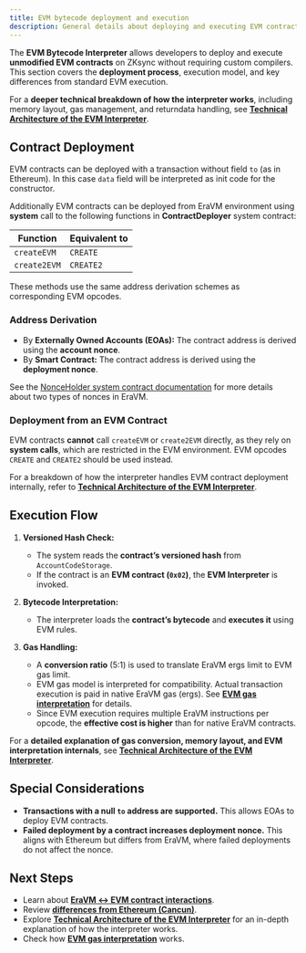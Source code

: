 ```yaml
---
title: EVM bytecode deployment and execution
description: General details about deploying and executing EVM contracts on ZKsync
---
```


The **EVM Bytecode Interpreter** allows developers to deploy and execute **unmodified EVM contracts** on ZKsync
without requiring custom compilers. This section covers the **deployment process**, execution model, and key differences from standard EVM execution.

For a **deeper technical breakdown of how the interpreter works**, including memory layout, gas management, and
returndata handling, see **[Technical Architecture of the EVM Interpreter](./technical-details)**.

## Contract Deployment

EVM contracts can be deployed with a transaction without field `to` (as in Ethereum). In this case `data` field will be interpreted as
init code for the constructor.

Additionally EVM contracts can be deployed from EraVM environment using **system** call to the following functions in **ContractDeployer** system contract:

| **Function** | **Equivalent to** |
|-------------|------------------|
| `createEVM` | `CREATE` |
| `create2EVM` | `CREATE2` |

These methods use the same address derivation schemes as corresponding EVM opcodes.

### Address Derivation

- By **Externally Owned Accounts (EOAs):** The contract address is derived using the **account nonce**.
- By **Smart Contract:** The contract address is derived using the **deployment nonce**.

See the [NonceHolder system contract documentation](/zksync-protocol/era-vm/contracts/system-contracts#nonceholder)
for more details about two types of nonces in EraVM.

### Deployment from an EVM Contract

EVM contracts **cannot** call `createEVM` or `create2EVM` directly, as they rely on **system calls**, which are restricted in the EVM environment.
EVM opcodes `CREATE` and `CREATE2` should be used instead.

For a breakdown of how the interpreter handles EVM contract deployment internally, refer to
**[Technical Architecture of the EVM Interpreter](./technical-details#contract-deployment-process)**.

## Execution Flow

1. **Versioned Hash Check:**
   - The system reads the **contract’s versioned hash** from `AccountCodeStorage`.
   - If the contract is an **EVM contract (`0x02`)**, the **EVM Interpreter** is invoked.

2. **Bytecode Interpretation:**
   - The interpreter loads the **contract’s bytecode** and **executes it** using EVM rules.

3. **Gas Handling:**
   - A **conversion ratio** (5:1) is used to translate EraVM ergs limit to EVM gas limit.
   - EVM gas model is interpreted for compatibility. Actual transaction execution is paid in native EraVM gas (ergs).
      See **[EVM gas interpretation](./evm-gas-interpretation)** for details.
   - Since EVM execution requires multiple EraVM instructions per opcode, the **effective cost is higher** than for native EraVM contracts.

For a **detailed explanation of gas conversion, memory layout, and EVM interpretation internals**, see **[Technical Architecture of the EVM Interpreter](./technical-details#gas-management)**.

## Special Considerations

- **Transactions with a null `to` address are supported.** This allows EOAs to deploy EVM contracts.
- **Failed deployment by a contract increases deployment nonce.** This aligns with Ethereum but differs from EraVM, where failed deployments
  do not affect the nonce.

## Next Steps

- Learn about **[EraVM ↔ EVM contract interactions](./era-evm-interactions)**.
- Review **[differences from Ethereum (Cancun)](./evm-differences)**.
- Explore **[Technical Architecture of the EVM Interpreter](./technical-details)** for an in-depth explanation of how the interpreter works.
- Check how **[EVM gas interpretation](./evm-gas-interpretation)** works.
